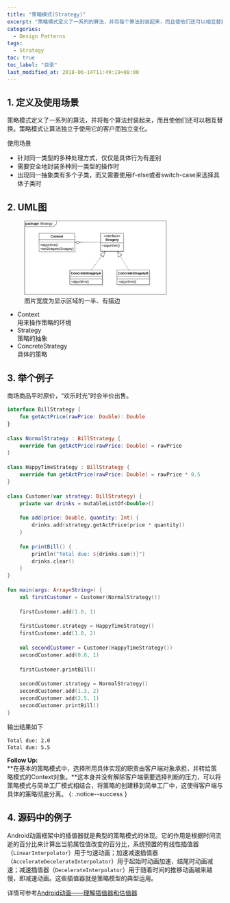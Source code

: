```yaml
---
title: "策略模式(Strategy)"
excerpt: "策略模式定义了一系列的算法，并将每个算法封装起来，而且使他们还可以相互替换。策略模式让算法独立于使用它的客户而独立变化"
categories:
  - Design Patterns
tags:
  - Strategy
toc: true
toc_label: "目录"
last_modified_at: 2018-06-14T11:49:19+08:00
---
```


## 1. 定义及使用场景
策略模式定义了一系列的算法，并将每个算法封装起来，而且使他们还可以相互替换。策略模式让算法独立于使用它的客户而独立变化。

使用场景  

- 针对同一类型的多种处理方式，仅仅是具体行为有差别
- 需要安全地封装多种同一类型的操作时
- 出现同一抽象类有多个子类，而又需要使用if-else或者switch-case来选择具体子类时

## 2. UML图

<figure style="width: 66%" class="align-center">
    <img src="/assets/images/design-pattern/strategy.png">
    <figcaption>图片宽度为显示区域的一半、有描边</figcaption>
</figure>

- Context  
  用来操作策略的环境
- Strategy  
  策略的抽象
- ConcreteStrategy  
  具体的策略

## 3. 举个例子
商场商品平时原价，“欢乐时光”时会半价出售。

```kotlin
interface BillStrategy {
    fun getActPrice(rawPrice: Double): Double
}

class NormalStrategy : BillStrategy {
    override fun getActPrice(rawPrice: Double) = rawPrice
}

class HappyTimeStrategy : BillStrategy {
    override fun getActPrice(rawPrice: Double) = rawPrice * 0.5
}

class Customer(var strategy: BillStrategy) {
    private var drinks = mutableListOf<Double>()

    fun add(price: Double, quantity: Int) {
        drinks.add(strategy.getActPrice(price * quantity))
    }

    fun printBill() {
        println("Total due: ${drinks.sum()}")
        drinks.clear()
    }
}

fun main(args: Array<String>) {
    val firstCustomer = Customer(NormalStrategy())

    firstCustomer.add(1.0, 1)

    firstCustomer.strategy = HappyTimeStrategy()
    firstCustomer.add(1.0, 2)

    val secondCustomer = Customer(HappyTimeStrategy())
    secondCustomer.add(0.8, 1)

    firstCustomer.printBill()

    secondCustomer.strategy = NormalStrategy()
    secondCustomer.add(1.3, 2)
    secondCustomer.add(2.5, 1)
    secondCustomer.printBill()
}
```

输出结果如下
```text
Total due: 2.0
Total due: 5.5
```

**Follow Up:**  
**在基本的策略模式中，选择所用具体实现的职责由客户端对象承担，并转给策略模式的Context对象。**这本身并没有解除客户端需要选择判断的压力，可以将策略模式与简单工厂模式相结合，将策略的创建移到简单工厂中，这使得客户端与具体的策略彻底分离。
{: .notice--success }

## 4. 源码中的例子

Android动画框架中的插值器就是典型的策略模式的体现。它的作用是根据时间流逝的百分比来计算出当前属性值改变的百分比，系统预置的有线性插值器（`LinearInterpolator`）用于匀速动画；加速减速插值器（`AccelerateDecelerateInterpolator`）用于起始时动画加速，结尾时动画减速；减速插值器（`DecelerateInterpolator`）用于随着时间的推移动画越来越慢，即减速动画。这些插值器就是策略模型的典型运用。

详情可参考[Android动画——理解插值器和估值器](/android/Android%E5%8A%A8%E7%94%BB/#3-%E7%90%86%E8%A7%A3%E6%8F%92%E5%80%BC%E5%99%A8%E5%92%8C%E4%BC%B0%E5%80%BC%E5%99%A8)